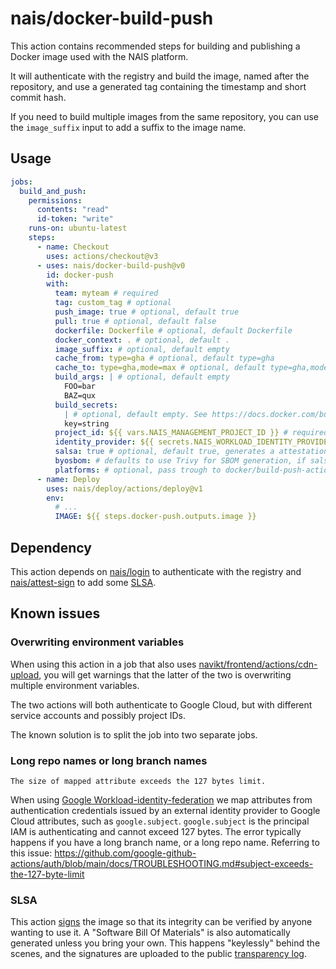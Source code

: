 # nais/docker-build-push

This action contains recommended steps for building and publishing a Docker image used with the NAIS platform.

It will authenticate with the registry and build the image, named after the repository, and use a generated tag containing the timestamp and short commit hash.

If you need to build multiple images from the same repository, you can use the `image_suffix` input to add a suffix to the image name.

## Usage

```yaml
jobs:
  build_and_push:
    permissions:
      contents: "read"
      id-token: "write"
    runs-on: ubuntu-latest
    steps:
      - name: Checkout
        uses: actions/checkout@v3
      - uses: nais/docker-build-push@v0
        id: docker-push
        with:
          team: myteam # required
          tag: custom_tag # optional
          push_image: true # optional, default true
          pull: true # optional, default false
          dockerfile: Dockerfile # optional, default Dockerfile
          docker_context: . # optional, default .
          image_suffix: # optional, default empty
          cache_from: type=gha # optional, default type=gha
          cache_to: type=gha,mode=max # optional, default type=gha,mode=max
          build_args: | # optional, default empty
            FOO=bar
            BAZ=qux
          build_secrets:
            | # optional, default empty. See https://docs.docker.com/build/ci/github-actions/secrets/
            key=string
          project_id: ${{ vars.NAIS_MANAGEMENT_PROJECT_ID }} # required, but is defined as an organization variable
          identity_provider: ${{ secrets.NAIS_WORKLOAD_IDENTITY_PROVIDER }} # required, but is defined as an organization secret
          salsa: true # optional, default true, generates a attestation for the image
          byosbom: # defaults to use Trivy for SBOM generation, if salsa is true, but can be overwritten sending in a path to a  pre-generated SBOM
          platforms: # optional, pass trough to docker/build-push-action. See https://github.com/docker/build-push-action#usage. Requires setup-qemu-action, https://github.com/docker/setup-qemu-action#usage
      - name: Deploy
        uses: nais/deploy/actions/deploy@v1
        env:
          # ...
          IMAGE: ${{ steps.docker-push.outputs.image }}
```

## Dependency

This action depends on [nais/login](https://github.com/nais/login) to authenticate with the registry and [nais/attest-sign](https://github.com/nais/attest-sign) to add some [SLSA](https://slsa.dev/).

## Known issues

### Overwriting environment variables

When using this action in a job that also uses [navikt/frontend/actions/cdn-upload](https://github.com/navikt/frontend/tree/main/actions/cdn-upload/v1), you will get warnings that the latter of the two is overwriting multiple environment variables.

The two actions will both authenticate to Google Cloud, but with different service accounts and possibly project IDs.

The known solution is to split the job into two separate jobs.

### Long repo names or long branch names

`The size of mapped attribute exceeds the 127 bytes limit.`

When using [Google Workload-identity-federation](https://cloud.google.com/iam/docs/workload-identity-federation) we map attributes from authentication credentials issued by an external identity provider to Google Cloud attributes, such as `google.subject`.
`google.subject` is the principal IAM is authenticating and cannot exceed 127 bytes.
The error typically happens if you have a long branch name, or a long repo name.
Referring to this issue: https://github.com/google-github-actions/auth/blob/main/docs/TROUBLESHOOTING.md#subject-exceeds-the-127-byte-limit

### SLSA

This action [signs](https://doc.nais.io/security/salsa/salsa/?h=slsa#what-is-slsa) the image so that its integrity can be verified by anyone wanting to use it. A "Software Bill Of Materials" is also automatically generated unless you bring your own. This happens "keylessly" behind the scenes, and the signatures are uploaded to the public [transparency log](https://search.sigstore.dev/).
